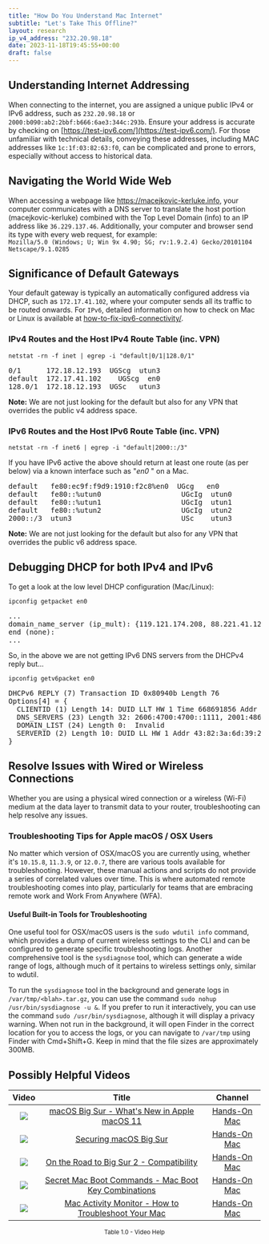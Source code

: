 ```yaml
---
title: "How Do You Understand Mac Internet"
subtitle: "Let's Take This Offline?"
layout: research
ip_v4_address: "232.20.98.18"
date: 2023-11-18T19:45:55+00:00
draft: false
---
```


## Understanding Internet Addressing

When connecting to the internet, you are assigned a unique public IPv4 or IPv6 address, such as ```232.20.98.18``` or ```2000:b090:ab2:2bbf:b666:6ae3:344c:293b```. Ensure your address is accurate by checking on [https://test-ipv6.com/](https://test-ipv6.com/). For those unfamiliar with technical details, conveying these addresses, including MAC addresses like ```1c:1f:03:82:63:f0```, can be complicated and prone to errors, especially without access to historical data.
## Navigating the World Wide Web
When accessing a webpage like https://macejkovic-kerluke.info, your computer communicates with a DNS server to translate the host portion (macejkovic-kerluke) combined with the Top Level Domain (info) to an IP address like ```36.229.137.46```. Additionally, your computer and browser send its type with every web request, for example: <br>```Mozilla/5.0 (Windows; U; Win 9x 4.90; SG; rv:1.9.2.4) Gecko/20101104 Netscape/9.1.0285```
## Significance of Default Gateways
Your default gateway is typically an automatically configured address via DHCP, such as ```172.17.41.102```, where your computer sends all its traffic to be routed onwards. For ```IPv6```, detailed information on how to check on Mac or Linux is available at [how-to-fix-ipv6-connectivity/](/blog/how-to-fix-ipv6-connectivity/).
### IPv4 Routes and the Host IPv4 Route Table (inc. VPN)
```netstat -rn -f inet | egrep -i "default|0/1|128.0/1"```

<pre>
0/1      172.18.12.193  UGScg  utun3
default  172.17.41.102    UGScg  en0
128.0/1  172.18.12.193  UGSc   utun3</pre>

**Note:** We are not just looking for the default but also for any VPN that overrides the public v4 address space.

### IPv6 Routes and the Host IPv6 Route Table (inc. VPN)
```netstat -rn -f inet6 | egrep -i "default|2000::/3"```

If you have IPv6 active the above should return at least one route (as per below) via a known interface such as "_en0_ " on a Mac. 

<pre>
default   fe80:ec9f:f9d9:1910:f2c8%en0  UGcg   en0
default   fe80::%utun0                   UGcIg  utun0
default   fe80::%utun1                   UGcIg  utun1
default   fe80::%utun2                   UGcIg  utun2
2000::/3  utun3                          USc    utun3</pre>

**Note:** We are not just looking for the default but also for any VPN that overrides the public v6 address space.
<br>

## Debugging DHCP for both IPv4 and IPv6

To get a look at the low level DHCP configuration (Mac/Linux): 

```ipconfig getpacket en0```

<pre>
...
domain_name_server (ip_mult): {119.121.174.208, 88.221.41.127}
end (none):
...</pre>

So, in the above we are not getting IPv6 DNS servers from the DHCPv4 reply but...

```ipconfig getv6packet en0```

<pre>
DHCPv6 REPLY (7) Transaction ID 0x80940b Length 76
Options[4] = {
  CLIENTID (1) Length 14: DUID LLT HW 1 Time 668691856 Addr 1c:1f:03:82:63:f0
  DNS_SERVERS (23) Length 32: 2606:4700:4700::1111, 2001:4860:4860::8844
  DOMAIN_LIST (24) Length 0:  Invalid
  SERVERID (2) Length 10: DUID LL HW 1 Addr 43:82:3a:6d:39:25
}</pre>




## Resolve Issues with Wired or Wireless Connections
Whether you are using a physical wired connection or a wireless (Wi-Fi) medium at the data layer to transmit data to your router, troubleshooting can help resolve any issues.
### Troubleshooting Tips for Apple macOS / OSX Users
No matter which version of OSX/macOS you are currently using, whether it's ```10.15.8```, ```11.3.9```, or ```12.0.7```, there are various tools available for troubleshooting. However, these manual actions and scripts do not provide a series of correlated values over time. This is where automated remote troubleshooting comes into play, particularly for teams that are embracing remote work and Work From Anywhere (WFA).
#### Useful Built-in Tools for Troubleshooting
One useful tool for OSX/macOS users is the ```sudo wdutil info``` command, which provides a dump of current wireless settings to the CLI and can be configured to generate specific troubleshooting logs. Another comprehensive tool is the ```sysdiagnose``` tool, which can generate a wide range of logs, although much of it pertains to wireless settings only, similar to wdutil.

To run the ```sysdiagnose``` tool in the background and generate logs in ```/var/tmp/<blah>.tar.gz```, you can use the command ```sudo nohup /usr/bin/sysdiagnose -u &```. If you prefer to run it interactively, you can use the command ```sudo /usr/bin/sysdiagnose```, although it will display a privacy warning. When not run in the background, it will open Finder in the correct location for you to access the logs, or you can navigate to ```/var/tmp``` using Finder with Cmd+Shift+G. Keep in mind that the file sizes are approximately 300MB.
## Possibly Helpful Videos

<link href="/plugins/lity/css/lity.min.css" rel="stylesheet">
<script src="/plugins/lity/js/lity.min.js"></script>
<div class="table1-start"></div>

|Video | Title | Channel |
| :---: | :---: | :---: |
|<a href="https://www.youtube.com/watch?v=JMKi6o9kaZI" data-lity><img src="https://i.ytimg.com/vi/JMKi6o9kaZI/default.jpg" class="img-fluid"></a>|<a href="https://www.youtube.com/watch?v=JMKi6o9kaZI" data-lity>macOS Big Sur - What&#39;s New in Apple macOS 11</a>|<a target="_blank" href="https://www.youtube.com/channel/UCg43DP8MdHVcl4rFK_delBg" >Hands-On Mac</a>|
|<a href="https://www.youtube.com/watch?v=7KdhJimuhNw" data-lity><img src="https://i.ytimg.com/vi/7KdhJimuhNw/default.jpg" class="img-fluid"></a>|<a href="https://www.youtube.com/watch?v=7KdhJimuhNw" data-lity>Securing macOS Big Sur</a>|<a target="_blank" href="https://www.youtube.com/channel/UCg43DP8MdHVcl4rFK_delBg" >Hands-On Mac</a>|
|<a href="https://www.youtube.com/watch?v=HEbK-Tignuc" data-lity><img src="https://i.ytimg.com/vi/HEbK-Tignuc/default.jpg" class="img-fluid"></a>|<a href="https://www.youtube.com/watch?v=HEbK-Tignuc" data-lity>On the Road to Big Sur 2 - Compatibility</a>|<a target="_blank" href="https://www.youtube.com/channel/UCg43DP8MdHVcl4rFK_delBg" >Hands-On Mac</a>|
|<a href="https://www.youtube.com/watch?v=VwNYWAxHCgM" data-lity><img src="https://i.ytimg.com/vi/VwNYWAxHCgM/default.jpg" class="img-fluid"></a>|<a href="https://www.youtube.com/watch?v=VwNYWAxHCgM" data-lity>Secret Mac Boot Commands - Mac Boot Key Combinations</a>|<a target="_blank" href="https://www.youtube.com/channel/UCg43DP8MdHVcl4rFK_delBg" >Hands-On Mac</a>|
|<a href="https://www.youtube.com/watch?v=TWzWd_DiaJ0" data-lity><img src="https://i.ytimg.com/vi/TWzWd_DiaJ0/default.jpg" class="img-fluid"></a>|<a href="https://www.youtube.com/watch?v=TWzWd_DiaJ0" data-lity>Mac Activity Monitor - How to Troubleshoot Your Mac</a>|<a target="_blank" href="https://www.youtube.com/channel/UCg43DP8MdHVcl4rFK_delBg" >Hands-On Mac</a>|

<center><small>Table 1.0 - Video Help</small></center>
 <br>
<div class="table1-end"></div>
<script type="text/javascript">
(function() {
    $('div.table1-start').nextUntil('div.table1-end', 'table').addClass('table thead-dark table-striped table-responsive rounded').attr('id', 't1');
    $('#t1').find('thead').addClass('thead-dark');
})();
</script>
